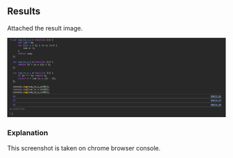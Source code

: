 ## Results ##
Attached the result image.

![Result Visualization](result.png)

### Explanation ###
This screenshot is taken on chrome browser console.